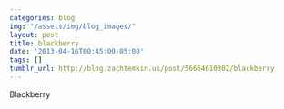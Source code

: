 ```yaml
---
categories: blog
img: "/assets/img/blog_images/" 
layout: post
title: blackberry
date: '2013-04-16T00:45:00-05:00'
tags: []
tumblr_url: http://blog.zachtemkin.us/post/56664610302/blackberry
---
```

Blackberry

